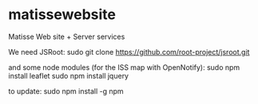 # matissewebsite
Matisse Web site + Server services 

We need JSRoot:
sudo git clone https://github.com/root-project/jsroot.git

and some node modules (for the ISS map with OpenNotify):
sudo npm install leaflet
sudo npm install jquery

to update:
sudo npm install -g npm
